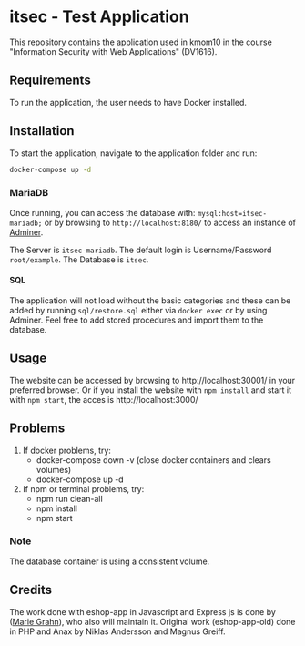 # itsec - Test Application

This repository contains the application used in kmom10 in the course "Information Security with Web Applications" (DV1616).

## Requirements

To run the application, the user needs to have Docker installed.

## Installation

To start the application, navigate to the application folder and run:

```bash
docker-compose up -d
```

### MariaDB

Once running, you can access the database with: `mysql:host=itsec-mariadb;` or by browsing to `http://localhost:8180/` to access an instance of [Adminer](https://www.adminer.org/).

The Server is `itsec-mariadb`.
The default login is Username/Password `root/example`.
The Database is `itsec`.

#### SQL

The application will not load without the basic categories and these can be added by running `sql/restore.sql` either via `docker exec` or by using Adminer.
Feel free to add stored procedures and import them to the database.

## Usage

The website can be accessed by browsing to http://localhost:30001/ in your preferred browser. Or if you install the website with `npm install` and start it with `npm start`, the acces is http://localhost:3000/

## Problems

1. If docker problems, try:
   - docker-compose down -v (close docker containers and clears volumes)
   - docker-compose up -d
2. If npm or terminal problems, try:
   - npm run clean-all
   - npm install
   - npm start

### Note

The database container is using a consistent volume.

## Credits

The work done with eshop-app in Javascript and Express js is done by ([Marie Grahn](https://www.bth.se/staff/marie-grahn-grm/)), who also will maintain it.
Original work (eshop-app-old) done in PHP and Anax by Niklas Andersson and Magnus Greiff.
